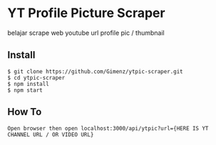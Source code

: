 # YT Profile Picture Scraper #
belajar scrape web youtube url profile pic / thumbnail 

## Install
```
$ git clone https://github.com/Gimenz/ytpic-scraper.git
$ cd ytpic-scraper
$ npm install
$ npm start
```

## How To
```
Open browser then open localhost:3000/api/ytpic?url={HERE IS YT CHANNEL URL / OR VIDEO URL}
```
